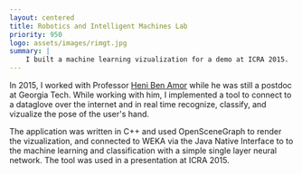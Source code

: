 ```yaml
---
layout: centered
title: Robotics and Intelligent Machines Lab
priority: 950
logo: assets/images/rimgt.jpg
summary: |
    I built a machine learning vizualization for a demo at ICRA 2015.
---
```


In 2015, I worked with Professor [Heni Ben Amor](http://henibenamor.weebly.com/)
while he was still a postdoc at Georgia Tech. While working with him, I
implemented a tool to connect to a dataglove over the internet and in real time
recognize, classify, and vizualize the pose of the user's hand.

The application was written in C++ and used OpenSceneGraph to render the
vizualization, and connected to WEKA via the Java Native Interface to to the
machine learning and classification with a simple single layer neural network.
The tool was used in a presentation at ICRA 2015.
